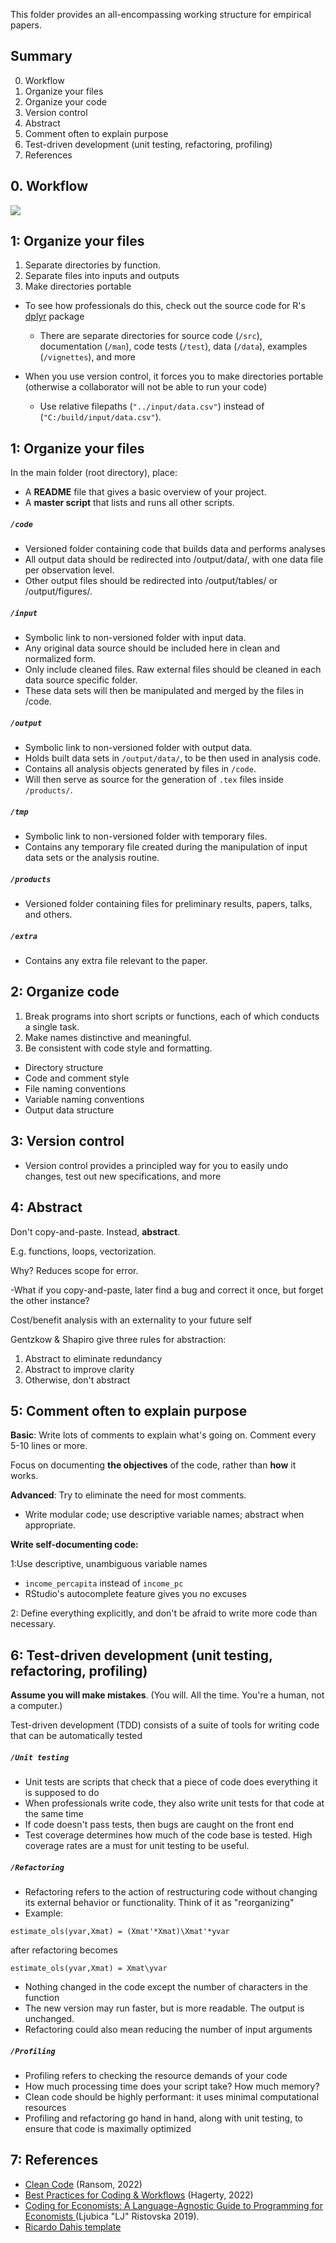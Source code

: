 This folder provides an all-encompassing working structure for empirical papers.

## Summary
0. Workflow
1. Organize your files
2. Organize your code
3. Version control
4. Abstract 
5. Comment often to explain purpose
6. Test-driven development (unit testing, refactoring, profiling)
7. References



## 0. Workflow

![](https://raw.githubusercontent.com/labreleon/paper_template/master/extra/workflow.png)



## 1: Organize your files

1. Separate directories by function.
2. Separate files into inputs and outputs
3. Make directories portable

- To see how professionals do this, check out the source code for R's [dplyr](https://github.com/tidyverse/dplyr) package
     - There are separate directories for source code (`/src`), documentation (`/man`), code tests (`/test`), data (`/data`), examples (`/vignettes`), and more

- When you use version control, it forces you to make directories portable (otherwise a collaborator will not be able to run your code)
     - Use relative filepaths (`"../input/data.csv"`) instead of (`"C:/build/input/data.csv"`).





## 1: Organize your files

In the main folder (root directory), place:

- A **README** file that gives a basic overview of your project.
- A **master script** that lists and runs all other scripts.


##### `/code`
- Versioned folder containing code that builds data and performs analyses
- All output data should be redirected into /output/data/, with one data file per observation level.
- Other output files should be redirected into /output/tables/ or /output/figures/.



##### `/input`


- Symbolic link to non-versioned folder with input data.
- Any original data source should be included here in clean and normalized form.
- Only include cleaned files. Raw external files should be cleaned in each data source specific folder.
-  These data sets will then be manipulated and merged by the files in /code.

##### `/output`

- Symbolic link to non-versioned folder with output data.
- Holds built data sets in `/output/data/`, to be then used in analysis code.
- Contains all analysis objects generated by files in `/code`.
- Will then serve as source for the generation of `.tex` files inside `/products/`.




 ##### `/tmp`

- Symbolic link to non-versioned folder with temporary files.
- Contains any temporary file created during the manipulation of input data sets or the analysis routine.

##### `/products`

- Versioned folder containing files for preliminary results, papers, talks, and others.

 ##### `/extra`

- Contains any extra file relevant to the paper.




## 2: Organize code

1. Break programs into short scripts or functions, each of which conducts a single task.
2. Make names distinctive and meaningful.
3. Be consistent with code style and formatting.
  - Directory structure
  - Code and comment style
  - File naming conventions
  - Variable naming conventions
  - Output data structure


## 3: Version control

- Version control provides a principled way for you to easily undo changes, test out new specifications, and more

## 4: Abstract 


Don't copy-and-paste. Instead, **abstract**.

E.g. functions, loops, vectorization.

Why? Reduces scope for error.

-What if you copy-and-paste, later find a bug and correct it once, but forget the other instance?

Cost/benefit analysis with an externality to your future self

Gentzkow & Shapiro give three rules for abstraction:

1. Abstract to eliminate redundancy
2. Abstract to improve clarity
3. Otherwise, don't abstract

## 5: Comment often to explain purpose


**Basic**: Write lots of comments to explain what's going on. Comment every 5-10 lines or more.

Focus on documenting **the objectives** of the code, rather than **how** it works.

**Advanced**: Try to eliminate the need for most comments.

- Write modular code; use descriptive variable names; abstract when appropriate.

**Write self-documenting code:**

1:Use descriptive, unambiguous variable names

 - ``income_percapita`` instead of ``income_pc``
 - RStudio's autocomplete feature gives you no excuses

2: Define everything explicitly, and don't be afraid to write more code than necessary.


## 6: Test-driven development (unit testing, refactoring, profiling)

**Assume you will make mistakes**. (You will. All the time. You're a human, not a computer.)

Test-driven development (TDD) consists of a suite of tools for writing code that can be automatically tested

##### `/Unit testing`

- Unit tests are scripts that check that a piece of code does everything it is supposed to do
- When professionals write code, they also write unit tests for that code at the same time
- If code doesn't pass tests, then bugs are caught on the front end
- Test coverage determines how much of the code base is tested. High coverage rates are a must for unit testing to be useful.


##### `/Refactoring`

- Refactoring refers to the action of restructuring code without changing its external behavior or functionality. Think of it as "reorganizing"
- Example:

``estimate_ols(yvar,Xmat) = (Xmat'*Xmat)\Xmat'*yvar ``

after refactoring becomes

``estimate_ols(yvar,Xmat) = Xmat\yvar ``


- Nothing changed in the code except the number of characters in the function
- The new version may run faster, but is more readable. The output is unchanged.
- Refactoring could also mean reducing the number of input arguments


##### `/Profiling`


- Profiling refers to checking the resource demands of your code
- How much processing time does your script take? How much memory?
- Clean code should be highly performant: it uses minimal computational resources
- Profiling and refactoring go hand in hand, along with unit testing, to ensure that code is maximally optimized

## 7: References

- [Clean Code](https://raw.githack.com/OU-PhD-Econometrics/fall-2022/master/LectureNotes/01a-CleanCode/01aslides.html#1) (Ransom, 2022)
- [Best Practices for Coding & Workflows](https://raw.githack.com/msu-econ-data-analytics/course-materials/main/lecture-slides/07-Best-Practices/07-Best-Practices.html#25) (Hagerty, 2022)
- [Coding for Economists: A Language-Agnostic Guide to Programming for Economists  ](https://scholar.harvard.edu/files/ristovska/files/coding_for_econs_20190221.pdf) (Ljubica "LJ" Ristovska 2019).
- [Ricardo Dahis template](https://github.com/rdahis/paper_template)

